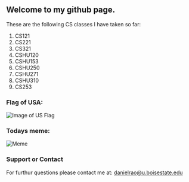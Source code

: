 ## Welcome to my github page.

These are the following CS classes I have taken so far:

1) CS121 <Br>
2) CS221 <Br>
3) CS321 <Br>
4) CSHU120 <Br>
5) CSHU153 <Br>
6) CSHU250 <Br>
7) CSHU271 <Br>
8) CSHU310 <Br>
9) CS253 <Br>

### Flag of USA:



![Image of US Flag](https://upload.wikimedia.org/wikipedia/en/a/a4/Flag_of_the_United_States.svg) 


### Todays meme:


![Meme](https://cdn.lolwot.com/wp-content/uploads/2015/04/20-animal-memes-that-show-how-we-feel-on-mondays-1.jpg)



### Support or Contact

For furthur questions please contact me at: danielrao@u.boisestate.edu
